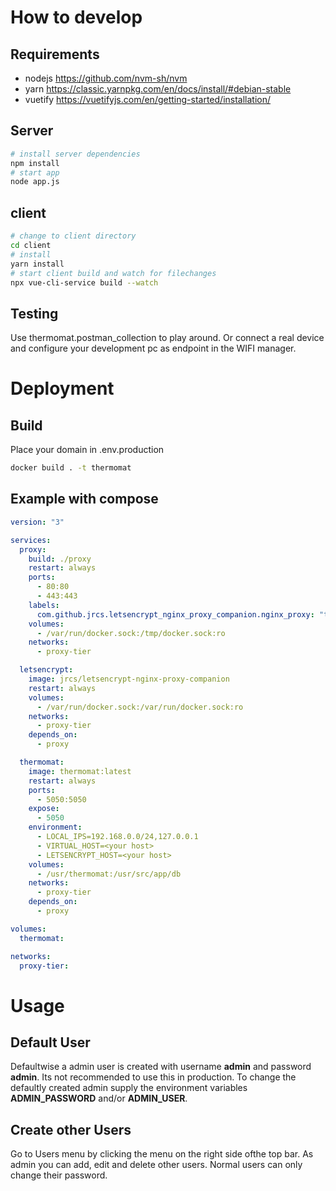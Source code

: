 # How to develop

## Requirements

- nodejs https://github.com/nvm-sh/nvm
- yarn https://classic.yarnpkg.com/en/docs/install/#debian-stable
- vuetify https://vuetifyjs.com/en/getting-started/installation/

## Server

```bash
# install server dependencies
npm install
# start app
node app.js
```

## client

```bash
# change to client directory
cd client
# install
yarn install
# start client build and watch for filechanges
npx vue-cli-service build --watch
```

## Testing

Use thermomat.postman_collection to play around. Or connect a real device and configure your development pc as endpoint in the WIFI manager.

# Deployment

## Build

Place your domain in .env.production

```bash
docker build . -t thermomat
```

## Example with compose

```yaml
version: "3"

services:
  proxy:
    build: ./proxy
    restart: always
    ports:
      - 80:80
      - 443:443
    labels:
      com.github.jrcs.letsencrypt_nginx_proxy_companion.nginx_proxy: "true"
    volumes:
      - /var/run/docker.sock:/tmp/docker.sock:ro
    networks:
      - proxy-tier

  letsencrypt:
    image: jrcs/letsencrypt-nginx-proxy-companion
    restart: always
    volumes:
      - /var/run/docker.sock:/var/run/docker.sock:ro
    networks:
      - proxy-tier
    depends_on:
      - proxy

  thermomat:
    image: thermomat:latest
    restart: always
    ports:
      - 5050:5050
    expose:
      - 5050
    environment:
      - LOCAL_IPS=192.168.0.0/24,127.0.0.1
      - VIRTUAL_HOST=<your host>
      - LETSENCRYPT_HOST=<your host>
    volumes:
      - /usr/thermomat:/usr/src/app/db
    networks:
      - proxy-tier
    depends_on:
      - proxy

volumes:
  thermomat:

networks:
  proxy-tier:
```

# Usage

## Default User

Defaultwise a admin user is created with username **admin** and password **admin**. Its not recommended to use this in production. To change the defaultly created admin supply the environment variables **ADMIN_PASSWORD** and/or **ADMIN_USER**.

## Create other Users

Go to Users menu by clicking the menu on the right side ofthe top bar. As admin you can add, edit and delete other users. Normal users can only change their password.
